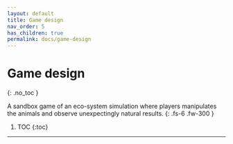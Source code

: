 ```yaml
---
layout: default
title: Game design
nav_order: 5
has_children: true
permalink: docs/game-design
---
```


# Game design
{: .no_toc }

A sandbox game of an eco-system simulation where players manipulates the animals and observe unexpectingly natural results.
{: .fs-6 .fw-300 }


1. TOC
{:toc}

---